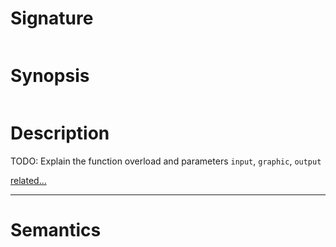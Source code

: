 # Signature
```vikid-signature
```

# Synopsis
```vikid-synopsis
```

# Description
TODO: Explain the function overload and parameters `input`, `graphic`, `output`

[related...](https://en.wikipedia.org/wiki/Complement_(set_theory)#Relative_complement)

----
# Semantics